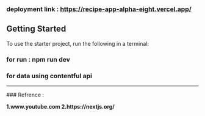 ### deployment link : https://recipe-app-alpha-eight.vercel.app/

## Getting Started

To use the starter project, run the following in a terminal:

### for run : npm run dev 
### for data using contentful api 
<hr />
### Refrence : <p><b> 1.www.youtube.com 
                   <b>  2.https://nextjs.org/         
  
</p>
